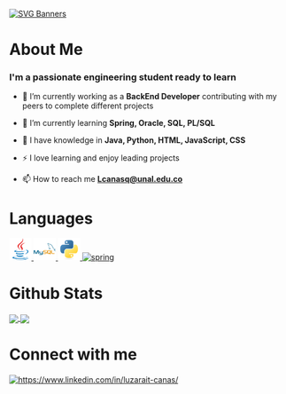[![SVG Banners](https://svg-banners.vercel.app/api?type=typeWriter&text1=Hi!%20Welcome%20to%20my%20profile!%20I'm%20Luzarait%20Cañas%20:D&width=800&height=200)](https://github.com/Akshay090/svg-banners)

<h1>About Me</h1>
<h3>I'm a passionate engineering student ready to learn</h3>

- 🔭 I’m currently working as a **BackEnd Developer** contributing with my peers to complete different projects

- 🌱 I’m currently learning **Spring, Oracle, SQL, PL/SQL**

- 💬 I have knowledge in **Java, Python, HTML, JavaScript, CSS**

- ⚡ I love learning and enjoy leading projects

- 📫 How to reach me **Lcanasq@unal.edu.co**

<!-- Languages I Use -->
<h1>Languages</h1>
<p align="left"> <a href="https://www.java.com" target="_blank" rel="noreferrer"> <img src="https://raw.githubusercontent.com/devicons/devicon/master/icons/java/java-original.svg" alt="java" width="40" height="40"/> </a> <a href="https://www.mysql.com/" target="_blank" rel="noreferrer"> <img src="https://raw.githubusercontent.com/devicons/devicon/master/icons/mysql/mysql-original-wordmark.svg" alt="mysql" width="40" height="40"/> </a> <a href="https://www.python.org" target="_blank" rel="noreferrer"> <img src="https://raw.githubusercontent.com/devicons/devicon/master/icons/python/python-original.svg" alt="python" width="40" height="40"/> </a> <a href="https://spring.io/" target="_blank" rel="noreferrer"> <img src="https://www.vectorlogo.zone/logos/springio/springio-icon.svg" alt="spring" width="40" height="40"/> </a> </p>

<!-- My Stats -->
<h1>Github Stats</h1>
<a href="https://github.com/Luzarait1/github-readme-stats">
  <img height=180 align="center" src="https://github-readme-stats.vercel.app/api?username=Luzarait1&show_icons=true&theme=tokyonight" />
</a>
<a href="https://github.com/Luzarait1/convoychat">
  <img height=180 align="center" src="https://github-readme-stats.vercel.app/api/top-langs/?username=Luzarait1&layout=compact&theme=tokyonight" />
</a>

<!-- Connect with my Linkedin -->
<h1>Connect with me</h1>
<p align="left">
<a href="https://www.linkedin.com/in/luzarait-canas/" target="blank"><img align="center" src="https://raw.githubusercontent.com/rahuldkjain/github-profile-readme-generator/master/src/images/icons/Social/linked-in-alt.svg" alt="https://www.linkedin.com/in/luzarait-canas/" height="30" width="40" /></a>
</p>


<!--
**Luzarait1/Luzarait1** is a ✨ _special_ ✨ repository because its `README.md` (this file) appears on your GitHub profile.

Here are some ideas to get you started:

- 🔭 I’m currently working on ...
- 🌱 I’m currently learning ...
- 👯 I’m looking to collaborate on ...
- 🤔 I’m looking for help with ...
- 💬 Ask me about ...
- 📫 How to reach me: ...
- 😄 Pronouns: ...
- ⚡ Fun fact: ...
-->
